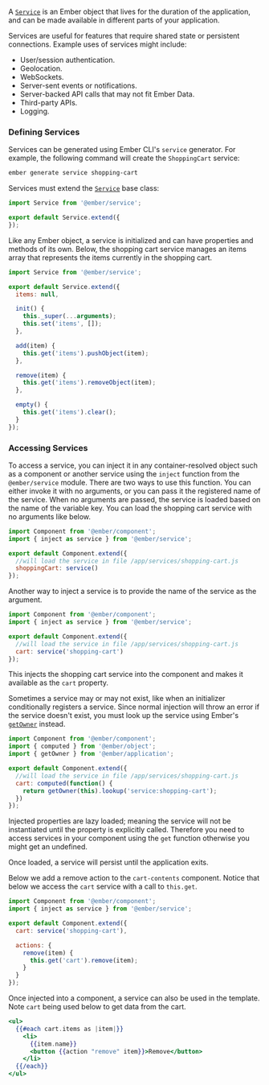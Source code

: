 A [`Service`](https://api.emberjs.com/ember/release/modules/@ember%2Fservice) is an Ember object that lives for the duration of the application, and can be made available in different parts of your application.

Services are useful for features that require shared state or persistent connections. Example uses of services might
include:

* User/session authentication.
* Geolocation.
* WebSockets.
* Server-sent events or notifications.
* Server-backed API calls that may not fit Ember Data.
* Third-party APIs.
* Logging.

### Defining Services

Services can be generated using Ember CLI's `service` generator.
For example, the following command will create the `ShoppingCart` service:

```bash
ember generate service shopping-cart
```

Services must extend the [`Service`](https://api.emberjs.com/ember/release/modules/@ember%2Fservice) base class:

```javascript {data-filename=app/services/shopping-cart.js}
import Service from '@ember/service';

export default Service.extend({
});
```

Like any Ember object, a service is initialized and can have properties and methods of its own.
Below, the shopping cart service manages an items array that represents the items currently in the shopping cart.

```javascript {data-filename=app/services/shopping-cart.js}
import Service from '@ember/service';

export default Service.extend({
  items: null,

  init() {
    this._super(...arguments);
    this.set('items', []);
  },

  add(item) {
    this.get('items').pushObject(item);
  },

  remove(item) {
    this.get('items').removeObject(item);
  },

  empty() {
    this.get('items').clear();
  }
});
```

### Accessing Services

To access a service,
you can inject it in any container-resolved object such as a component or another service using the `inject` function from the `@ember/service` module.
There are two ways to use this function.
You can either invoke it with no arguments, or you can pass it the registered name of the service.
When no arguments are passed, the service is loaded based on the name of the variable key.
You can load the shopping cart service with no arguments like below.

```javascript {data-filename=app/components/cart-contents.js}
import Component from '@ember/component';
import { inject as service } from '@ember/service';

export default Component.extend({
  //will load the service in file /app/services/shopping-cart.js
  shoppingCart: service()
});
```

Another way to inject a service is to provide the name of the service as the argument.

```javascript {data-filename=app/components/cart-contents.js}
import Component from '@ember/component';
import { inject as service } from '@ember/service';

export default Component.extend({
  //will load the service in file /app/services/shopping-cart.js
  cart: service('shopping-cart')
});
```

This injects the shopping cart service into the component and makes it available as the `cart` property.

Sometimes a service may or may not exist, like when an initializer conditionally registers a service.
Since normal injection will throw an error if the service doesn't exist,
you must look up the service using Ember's [`getOwner`](https://api.emberjs.com/ember/release/classes/@ember%2Fapplication/methods/getOwner?anchor=getOwner) instead.

```javascript {data-filename=app/components/cart-contents.js}
import Component from '@ember/component';
import { computed } from '@ember/object';
import { getOwner } from '@ember/application';

export default Component.extend({
  //will load the service in file /app/services/shopping-cart.js
  cart: computed(function() {
    return getOwner(this).lookup('service:shopping-cart');
  })
});
```

Injected properties are lazy loaded; meaning the service will not be instantiated until the property is explicitly called.
Therefore you need to access services in your component using the `get` function otherwise you might get an undefined.

Once loaded, a service will persist until the application exits.

Below we add a remove action to the `cart-contents` component.
Notice that below we access the `cart` service with a call to `this.get`.

```javascript {data-filename=app/components/cart-contents.js}
import Component from '@ember/component';
import { inject as service } from '@ember/service';

export default Component.extend({
  cart: service('shopping-cart'),

  actions: {
    remove(item) {
      this.get('cart').remove(item);
    }
  }
});
```
Once injected into a component, a service can also be used in the template.
Note `cart` being used below to get data from the cart.

```handlebars {data-filename=app/templates/components/cart-contents.hbs}
<ul>
  {{#each cart.items as |item|}}
    <li>
      {{item.name}}
      <button {{action "remove" item}}>Remove</button>
    </li>
  {{/each}}
</ul>
```

